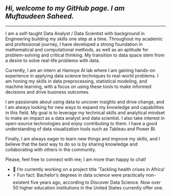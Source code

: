 ## *Hi, welcome to my GitHub page. I am Muftaudeen Saheed.* 
---
I am a self-taught Data Analyst / Data Scientist with background in Engineering building my skills one step at a time. Throughout my academic and professional journey, I have developed a strong foundation in mathematical and computational methods, as well as an aptitude for problem-solving and critical thinking. My transition to data space stem from a desire to solve real-life problems with data. 

Currently, I am an intern at Hamoye AI lab where I am gaining hands-on experience in applying data science techniques to real-world problems. I am honing my skills in data preprocessing, statistical modeling, and machine learning, with a focus on using these tools to make informed decisions and drive business outcomes.

I am passionate about using data to uncover insights and drive change, and I am always looking for new ways to expand my knowledge and capabilities in this field. My goal is to leverage my technical skills and analytical mindset to make an impact as a data analyst and data scientist. I also take interest in open-source technologies and enjoy contributing to them. I have a good understanding of data visualization tools such as Tableau and Power BI. 

Finally, I am always eager to learn new things and improve my skills, and I believe that the best way to do so is by sharing knowledge and collaborating with others in the community.

Please, feel free to connect with me; I am more than happy to chat!


- 🔭 I’m currently working on a project title 'Tackling health crises in Africa'
- ⚡ Fun fact: Bachelor’s degrees in data science were practically non-existent five years ago, according to Discover Data Science. Now over 50 higher education institutions in the United States currently offer one. 


